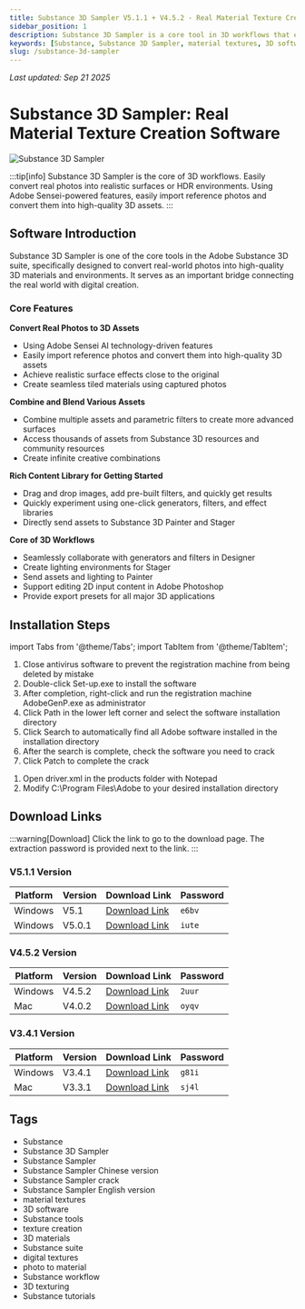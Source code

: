 ```yaml
---
title: Substance 3D Sampler V5.1.1 + V4.5.2 - Real Material Texture Creation Software Win/Mac Chinese/English/Crack Version
sidebar_position: 1
description: Substance 3D Sampler is a core tool in 3D workflows that easily converts real photos into realistic surfaces or HDR environments, supporting Win/Mac platforms.
keywords: [Substance, Substance 3D Sampler, material textures, 3D software, Substance Sampler, Substance Sampler English version, Substance Sampler crack]
slug: /substance-3d-sampler
---
```

<!--Above is frontmatter Part-generate depend on content meet Google Seo, you need to balance automation efficiency with Google's core ranking factors—especially E-E-A-T (Experience, Expertise, Authoritativeness, Trustworthiness) -->
*Last updated: Sep 21 2025*<!--generate depend on file modified time -->

<!--First Part-This is Title -->
# Substance 3D Sampler: Real Material Texture Creation Software

<!--Second Part-This is First Banner -->
![Substance 3D Sampler](https://www.gfxcamp.com/wp-content/uploads/2021/06/Substance-3D-Sampler-v3.jpg)

:::tip[info]
Substance 3D Sampler is the core of 3D workflows. Easily convert real photos into realistic surfaces or HDR environments. Using Adobe Sensei-powered features, easily import reference photos and convert them into high-quality 3D assets.
:::

## Software Introduction

Substance 3D Sampler is one of the core tools in the Adobe Substance 3D suite, specifically designed to convert real-world photos into high-quality 3D materials and environments. It serves as an important bridge connecting the real world with digital creation.

### Core Features

**Convert Real Photos to 3D Assets**
- Using Adobe Sensei AI technology-driven features
- Easily import reference photos and convert them into high-quality 3D assets
- Achieve realistic surface effects close to the original
- Create seamless tiled materials using captured photos

**Combine and Blend Various Assets**
- Combine multiple assets and parametric filters to create more advanced surfaces
- Access thousands of assets from Substance 3D resources and community resources
- Create infinite creative combinations

**Rich Content Library for Getting Started**
- Drag and drop images, add pre-built filters, and quickly get results
- Quickly experiment using one-click generators, filters, and effect libraries
- Directly send assets to Substance 3D Painter and Stager

**Core of 3D Workflows**
- Seamlessly collaborate with generators and filters in Designer
- Create lighting environments for Stager
- Send assets and lighting to Painter
- Support editing 2D input content in Adobe Photoshop
- Provide export presets for all major 3D applications

## Installation Steps

import Tabs from '@theme/Tabs';
import TabItem from '@theme/TabItem';

<Tabs>
  <TabItem value="installation" label="Installation Instructions" default>
    <ol>
      <li>Close antivirus software to prevent the registration machine from being deleted by mistake</li>
      <li>Double-click Set-up.exe to install the software</li>
      <li>After completion, right-click and run the registration machine AdobeGenP.exe as administrator</li>
      <li>Click Path in the lower left corner and select the software installation directory</li>
      <li>Click Search to automatically find all Adobe software installed in the installation directory</li>
      <li>After the search is complete, check the software you need to crack</li>
      <li>Click Patch to complete the crack</li>
    </ol>
  </TabItem>
  <TabItem value="path" label="Modify Installation Location">
    <ol>
      <li>Open driver.xml in the products folder with Notepad</li>
      <li>Modify C:\Program Files\Adobe to your desired installation directory</li>
    </ol>
  </TabItem>
</Tabs>

## Download Links

:::warning[Download]
Click the link to go to the download page. The extraction password is provided next to the link.
:::

### V5.1.1 Version

| Platform | Version | Download Link | Password |
|----------|---------|---------------|----------|
| Windows | V5.1 | [Download Link](https://pan.baidu.com/s/1LubuGnemSjmbU_s5UvmJ8Q?pwd=e6bv) | `e6bv` |
| Windows | V5.0.1 | [Download Link](https://pan.baidu.com/s/1nSXKqtAsBV3Y9erh8k1ZvA?pwd=iute) | `iute` |

### V4.5.2 Version

| Platform | Version | Download Link | Password |
|----------|---------|---------------|----------|
| Windows | V4.5.2 | [Download Link](https://pan.baidu.com/s/1LU-J_4SiYGFdPNecp29VCA?pwd=2uur) | `2uur` |
| Mac | V4.0.2 | [Download Link](https://pan.baidu.com/s/1nkL_7rMGw4bjpC2wx1N30g?pwd=oyqv) | `oyqv` |

### V3.4.1 Version

| Platform | Version | Download Link | Password |
|----------|---------|---------------|----------|
| Windows | V3.4.1 | [Download Link](https://pan.baidu.com/s/1Kc58TfL-lNJcJgC1Kau5lQ?pwd=g81i) | `g81i` |
| Mac | V3.3.1 | [Download Link](https://pan.baidu.com/s/1YM13xHptLV8B_VyRh3aaUA?pwd=sj4l) | `sj4l` |

## Tags

- Substance
- Substance 3D Sampler
- Substance Sampler
- Substance Sampler Chinese version
- Substance Sampler crack
- Substance Sampler English version
- material textures
- 3D software
- Substance tools
- texture creation
- 3D materials
- Substance suite
- digital textures
- photo to material
- Substance workflow
- 3D texturing
- Substance tutorials
